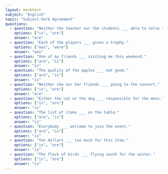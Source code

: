 ```yaml
---
layout: mocktest
subject: "English"
topic: "Subject-Verb Agreement"
questions:
  - question: "Neither the teacher nor the students ___ able to solve the problem."
    options: ["is", "are"]
    answer: "are"
  - question: "Each of the players ___ given a trophy."
    options: ["was", "were"]
    answer: "was"
  - question: "One of my friends ___ visiting me this weekend."
    options: ["are", "is"]
    answer: "is"
  - question: "The quality of the apples ___ not good."
    options: ["are", "is"]
    answer: "is"
  - question: "Neither she nor her friends ___ going to the concert."
    options: ["is", "are"]
    answer: "are"
  - question: "Either the cat or the dog ___ responsible for the mess."
    options: ["is", "are"]
    answer: "is"
  - question: "The list of items ___ on the table."
    options: ["are", "is"]
    answer: "is"
  - question: "Everybody ___ welcome to join the event."
    options: ["are", "is"]
    answer: "is"
  - question: "Ten dollars ___ too much for this item."
    options: ["is", "are"]
    answer: "is"
  - question: "The flock of birds ___ flying south for the winter."
    options: ["is", "are"]
    answer: "is"
---
```

